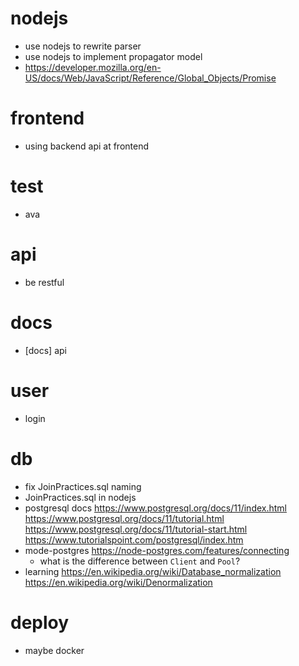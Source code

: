 # nodejs
- use nodejs to rewrite parser
- use nodejs to implement propagator model
- https://developer.mozilla.org/en-US/docs/Web/JavaScript/Reference/Global_Objects/Promise
# frontend
- using backend api at frontend
# test
- ava
# api
- be restful
# docs
- [docs] api
# user
- login
# db
- fix JoinPractices.sql naming
- JoinPractices.sql in nodejs
- postgresql docs
  https://www.postgresql.org/docs/11/index.html
  https://www.postgresql.org/docs/11/tutorial.html
  https://www.postgresql.org/docs/11/tutorial-start.html
  https://www.tutorialspoint.com/postgresql/index.htm
- mode-postgres
  https://node-postgres.com/features/connecting
  - what is the difference between `Client` and `Pool`?
- learning
  https://en.wikipedia.org/wiki/Database_normalization
  https://en.wikipedia.org/wiki/Denormalization
# deploy
- maybe docker
